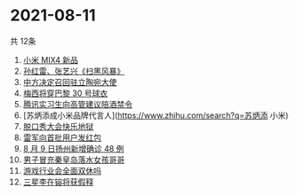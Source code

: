# 2021-08-11
  共 12条

  <!-- BEGIN -->
  <!-- 最后更新时间:Wed Aug 11 2021 06:13:14 GMT+0000 (Coordinated Universal Time) -->
  1. [小米 MIX4 新品](https://www.zhihu.com/search?q=小米mix4)
1. [孙红雷、张艺兴《扫黑风暴》](https://www.zhihu.com/search?q=扫黑风暴)
1. [中方决定召回驻立陶宛大使](https://www.zhihu.com/search?q=立陶宛)
1. [梅西将穿巴黎 30 号球衣](https://www.zhihu.com/search?q=梅西)
1. [腾讯实习生向高管建议陪酒禁令](https://www.zhihu.com/search?q=腾讯实习生)
1. [苏炳添成小米品牌代言人](https://www.zhihu.com/search?q=苏炳添 小米)
1. [脱口秀大会快乐地狱](https://www.zhihu.com/search?q=脱口秀大会4)
1. [雷军向首批用户发红包](https://www.zhihu.com/search?q=雷军)
1. [8 月 9 日扬州新增确诊 48 例](https://www.zhihu.com/search?q=扬州疫情)
1. [男子冒充秦皇岛落水女孩哥哥](https://www.zhihu.com/search?q=秦皇岛落水女孩哥哥)
1. [游戏行业会全面双休吗](https://www.zhihu.com/search?q=游戏行业)
1. [三星李在镕将获假释](https://www.zhihu.com/search?q=李在镕)
  <!-- END -->
  